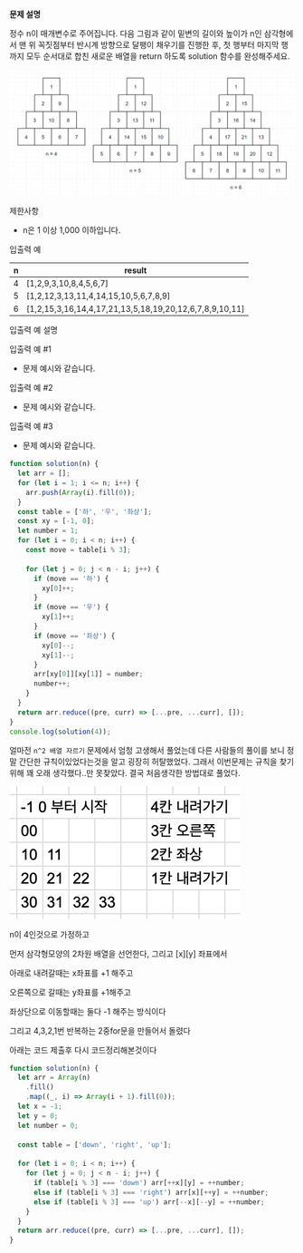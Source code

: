 **문제 설명**

정수 n이 매개변수로 주어집니다. 다음 그림과 같이 밑변의 길이와 높이가 n인 삼각형에서 맨 위 꼭짓점부터 반시계 방향으로 달팽이 채우기를 진행한 후, 첫 행부터 마지막 행까지 모두 순서대로 합친 새로운 배열을 return 하도록 solution 함수를 완성해주세요.

![img](./img/삼각달팽이.png)

제한사항

- n은 1 이상 1,000 이하입니다.

입출력 예

| n   | result                                                    |
| --- | --------------------------------------------------------- |
| 4   | \[1,2,9,3,10,8,4,5,6,7\]                                  |
| 5   | \[1,2,12,3,13,11,4,14,15,10,5,6,7,8,9\]                   |
| 6   | \[1,2,15,3,16,14,4,17,21,13,5,18,19,20,12,6,7,8,9,10,11\] |

입출력 예 설명

입출력 예 #1

- 문제 예시와 같습니다.

입출력 예 #2

- 문제 예시와 같습니다.

입출력 예 #3

- 문제 예시와 같습니다.

```javascript
function solution(n) {
  let arr = [];
  for (let i = 1; i <= n; i++) {
    arr.push(Array(i).fill(0));
  }
  const table = ['하', '우', '좌상'];
  const xy = [-1, 0];
  let number = 1;
  for (let i = 0; i < n; i++) {
    const move = table[i % 3];

    for (let j = 0; j < n - i; j++) {
      if (move == '하') {
        xy[0]++;
      }
      if (move == '우') {
        xy[1]++;
      }
      if (move == '좌상') {
        xy[0]--;
        xy[1]--;
      }
      arr[xy[0]][xy[1]] = number;
      number++;
    }
  }
  return arr.reduce((pre, curr) => [...pre, ...curr], []);
}
console.log(solution(4));
```

얼마전 `n^2 배열 자르기` 문제에서 엄청 고생해서 풀었는데 다른 사람들의 풀이를 보니 정말 간단한 규칙이있었다는것을 알고 굉장히 허탈했었다. 그래서 이번문제는 규칙을 찾기위해 꽤 오래 생각했다..만 못찾았다. 결국 처음생각한 방법대로 풀었다.

![img](./img/삼각달팽이1.png)

n이 4인것으로 가정하고

먼저 삼각형모양의 2차원 배열을 선언한다, 그리고 [x][y] 좌표에서

아래로 내려갈때는 x좌표를 +1 해주고

오른쪽으로 갈때는 y좌표를 +1해주고

좌상단으로 이동할때는 둘다 -1 해주는 방식이다

그리고 4,3,2,1번 반복하는 2중for문을 만들어서 돌렸다

아래는 코드 제출후 다시 코드정리해본것이다

```javascript
function solution(n) {
  let arr = Array(n)
    .fill()
    .map((_, i) => Array(i + 1).fill(0));
  let x = -1;
  let y = 0;
  let number = 0;

  const table = ['down', 'right', 'up'];

  for (let i = 0; i < n; i++) {
    for (let j = 0; j < n - i; j++) {
      if (table[i % 3] === 'down') arr[++x][y] = ++number;
      else if (table[i % 3] === 'right') arr[x][++y] = ++number;
      else if (table[i % 3] === 'up') arr[--x][--y] = ++number;
    }
  }
  return arr.reduce((pre, curr) => [...pre, ...curr], []);
}
```
